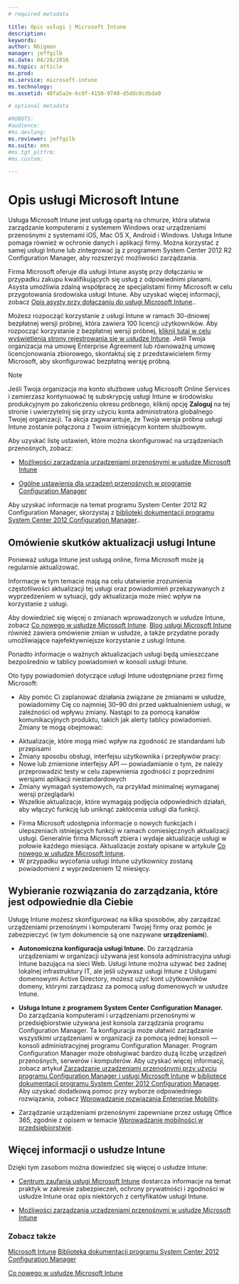 ```yaml
---
# required metadata

title: Opis usługi | Microsoft Intune
description:
keywords:
author: Nbigman
manager: jeffgilb
ms.date: 04/28/2016
ms.topic: article
ms.prod:
ms.service: microsoft-intune
ms.technology:
ms.assetid: 40fa5a2e-6c0f-4150-9740-d5ddc0cdbda0

# optional metadata

#ROBOTS:
#audience:
#ms.devlang:
ms.reviewer: jeffgilb
ms.suite: ems
#ms.tgt_pltfrm:
#ms.custom:

---
```


# Opis usługi Microsoft Intune

Usługa Microsoft Intune jest usługą opartą na chmurze, która ułatwia zarządzanie komputerami z systemem Windows oraz urządzeniami przenośnymi z systemami iOS, Mac OS X, Android i Windows. Usługa Intune pomaga również w ochronie danych i aplikacji firmy. Można korzystać z samej usługi Intune lub zintegrować ją z programem System Center 2012 R2 Configuration Manager, aby rozszerzyć możliwości zarządzania.

Firma Microsoft oferuje dla usługi Intune asystę przy dołączaniu w przypadku zakupu kwalifikujących się usług z odpowiednimi planami. Asysta umożliwia zdalną współpracę ze specjalistami firmy Microsoft w celu przygotowania środowiska usługi Intune. Aby uzyskać więcej informacji, zobacz [Opis asysty przy dołączaniu do usługi Microsoft Intune](http://go.microsoft.com/fwlink/?LinkId=619281)..

Możesz rozpocząć korzystanie z usługi Intune w ramach 30-dniowej bezpłatnej wersji próbnej, która zawiera 100 licencji użytkowników. Aby rozpocząć korzystanie z bezpłatnej wersji próbnej, [kliknij tutaj w celu wyświetlenia strony rejestrowania się w usłudze Intune](http://www.microsoft.com/en-us/server-cloud/products/microsoft-intune/). Jeśli Twoja organizacja ma umowę Enterprise Agreement lub równoważną umowę licencjonowania zbiorowego, skontaktuj się z przedstawicielem firmy Microsoft, aby skonfigurować bezpłatną wersję próbną.

> [!NOTE]
> Jeśli Twoja organizacja ma konto służbowe usług Microsoft Online Services i zamierzasz kontynuować tę subskrypcję usługi Intune w środowisku produkcyjnym po zakończeniu okresu próbnego, kliknij opcję **Zaloguj** na tej stronie i uwierzytelnij się przy użyciu konta administratora globalnego Twojej organizacji. Ta akcja zagwarantuje, że Twoja wersja próbna usługi Intune zostanie połączona z Twoim istniejącym kontem służbowym.

Aby uzyskać listę ustawień, które można skonfigurować na urządzeniach przenośnych, zobacz:

-   [Możliwości zarządzania urządzeniami przenośnymi w usłudze Microsoft Intune](mobile-device-management-capabilities-in-microsoft-intune.md)

-   [Ogólne ustawienia dla urządzeń przenośnych w programie Configuration Manager](https://technet.microsoft.com/en-us/library/dn376523.aspx)

Aby uzyskać informacje na temat programu System Center 2012 R2 Configuration Manager, skorzystaj z [biblioteki dokumentacji programu System Center 2012 Configuration Manager](https://technet.microsoft.com/library/gg682041.aspx)..

## Omówienie skutków aktualizacji usługi Intune
Ponieważ usługa Intune jest usługą online, firma Microsoft może ją regularnie aktualizować.

Informacje w tym temacie mają na celu ułatwienie zrozumienia częstotliwości aktualizacji tej usługi oraz powiadomień przekazywanych z wyprzedzeniem w sytuacji, gdy aktualizacja może mieć wpływ na korzystanie z usługi.

Aby dowiedzieć się więcej o zmianach wprowadzonych w usłudze Intune, zobacz [Co nowego w usłudze Microsoft Intune](/intune/deploy-use/Whats-new-in-microsoft-intune.md). [Blog usługi Microsoft Intune](http://blogs.technet.com/b/microsoftintune/) również zawiera omówienie zmian w usłudze, a także przydatne porady umożliwiające najefektywniejsze korzystanie z usługi Intune.

Ponadto informacje o ważnych aktualizacjach usługi będą umieszczane bezpośrednio w tablicy powiadomień w konsoli usługi Intune.

Oto typy powiadomień dotyczące usługi Intune udostępniane przez firmę Microsoft:
-   Aby pomóc Ci zaplanować działania związane ze zmianami w usłudze, powiadomimy Cię co najmniej 30–90 dni przed uaktualnieniem usługi, w zależności od wpływu zmiany. Nastąpi to za pomocą kanałów komunikacyjnych produktu, takich jak alerty tablicy powiadomień. Zmiany te mogą obejmować:
* Aktualizacje, które mogą mieć wpływ na zgodność ze standardami lub przepisami
* Zmiany sposobu obsługi, interfejsu użytkownika i przepływów pracy:
* Nowe lub zmienione interfejsy API — powiadamianie o tym, że należy przeprowadzić testy w celu zapewnienia zgodności z poprzednimi wersjami aplikacji niestandardowych
* Zmiany wymagań systemowych, na przykład minimalnej wymaganej wersji przeglądarki
* Wszelkie aktualizacje, które wymagają podjęcia odpowiednich działań, aby włączyć funkcję lub uniknąć zakłócenia usługi dla funkcji.
-   Firma Microsoft udostępnia informacje o nowych funkcjach i ulepszeniach istniejących funkcji w ramach comiesięcznych aktualizacji usługi. Generalnie firma Microsoft zbiera i wydaje aktualizacje usługi w połowie każdego miesiąca. Aktualizacje zostały opisane w artykule [Co nowego w usłudze Microsoft Intune](/intune/deploy-use/whats-new-in-microsoft-intune.md).
-   W przypadku wycofania usługi Intune użytkownicy zostaną powiadomieni z wyprzedzeniem 12 miesięcy.

## Wybieranie rozwiązania do zarządzania, które jest odpowiednie dla Ciebie
Usługę Intune możesz skonfigurować na kilka sposobów, aby zarządzać urządzeniami przenośnymi i komputerami Twojej firmy oraz pomóc je zabezpieczyć (w tym dokumencie są one nazywane **urządzeniami**).

-   **Autonomiczna konfiguracja usługi Intune.** Do zarządzania urządzeniami w organizacji używana jest konsola administracyjna usługi Intune bazująca na sieci Web. Usługi Intune można używać bez żadnej lokalnej infrastruktury IT, ale jeśli używasz usługi Intune z Usługami domenowymi Active Directory, możesz użyć kont użytkowników domeny, którymi zarządzasz za pomocą usług domenowych w usłudze Intune.

-   **Usługa Intune z programem System Center Configuration Manager.** Do zarządzania komputerami i urządzeniami przenośnymi w przedsiębiorstwie używana jest konsola zarządzania programu Configuration Manager. Ta konfiguracja może ułatwić zarządzanie wszystkimi urządzeniami w organizacji za pomocą jednej konsoli — konsoli administracyjnej programu Configuration Manager. Program Configuration Manager może obsługiwać bardzo dużą liczbę urządzeń przenośnych, serwerów i komputerów. Aby uzyskać więcej informacji, zobacz artykuł [Zarządzanie urządzeniami przenośnymi przy użyciu programu Configuration Manager i usługi Microsoft Intune](http://go.microsoft.com/fwlink/?LinkID=271118) w [bibliotece dokumentacji programu System Center 2012 Configuration Manager](https://technet.microsoft.com/library/gg682041.aspx).  Aby uzyskać dodatkową pomoc przy wyborze odpowiedniego rozwiązania, zobacz [Wprowadzanie rozwiązania Enterprise Mobility](/intune/plan-design/ways-to-do-enterprise-mobility.md).

-   Zarządzanie urządzeniami przenośnymi zapewniane przez usługę Office 365, zgodnie z opisem w temacie [Wprowadzanie mobilności w przedsiębiorstwie](/intune/plan-design/ways-to-do-enterprise-mobility.md).

## Więcej informacji o usłudze Intune
Dzięki tym zasobom można dowiedzieć się więcej o usłudze Intune:

-   [Centrum zaufania usługi Microsoft Intune](http://www.microsoft.com/en-us/server-cloud/products/intune-trust-center/) dostarcza informacje na temat praktyk w zakresie zabezpieczeń, ochrony prywatności i zgodności w usłudze Intune oraz opis niektórych z certyfikatów usługi Intune.

-   [Możliwości zarządzania urządzeniami przenośnymi w usłudze Microsoft Intune](/intune/understand-explore/mobile-device-management-capabilities-in-microsoft-intune.md)

### Zobacz także
[Microsoft Intune](https://docs.microsoft.com/intune/)
[Biblioteka dokumentacji programu System Center 2012 Configuration Manager](https://technet.microsoft.com/library/gg682041.aspx)

[Co nowego w usłudze Microsoft Intune](/intune/deploy-use/whats-new-in-microsoft-intune.md)


<!--HONumber=May16_HO1-->


